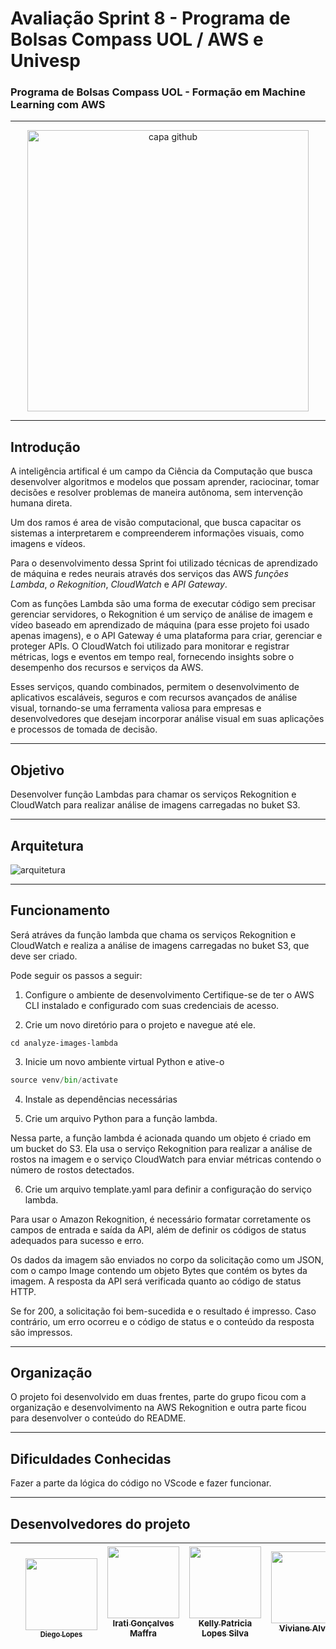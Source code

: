 # Avaliação Sprint 8 - Programa de Bolsas Compass UOL / AWS e Univesp
###  Programa de Bolsas Compass UOL - Formação em Machine Learning com AWS
***
<div align="center">
 <img src= "https://github.com/Compass-pb-aws-2023-Univesp/sprint-8-pb-aws-univesp/assets/88354075/64187a38-281e-4287-afcc-dd9ec97be1ff" alt="capa github" 
  width="450"/>
</div>



***
 
## Introdução 

A inteligência artifical é um campo da Ciência da Computação que busca desenvolver algoritmos e modelos que possam aprender, raciocinar, tomar decisões e resolver problemas de maneira autônoma, sem intervenção humana direta.

Um dos ramos é area de visão computacional, que busca capacitar os sistemas a interpretarem e compreenderem informações visuais, como imagens e vídeos.

Para o desenvolvimento dessa Sprint foi utilizado técnicas de aprendizado de máquina e redes neurais através dos serviços das AWS  *funções Lambda*, *o Rekognition*, *CloudWatch* e *API Gateway*. 

Com as funções Lambda são uma forma de executar código sem precisar gerenciar servidores, o Rekognition é um serviço de análise de imagem e vídeo baseado em aprendizado de máquina (para esse projeto foi usado apenas imagens), e o API Gateway é uma plataforma para criar, gerenciar e proteger APIs.
O CloudWatch foi utilizado para monitorar e registrar métricas, logs e eventos em tempo real, fornecendo insights sobre o desempenho dos recursos e serviços da AWS.

Esses serviços, quando combinados, permitem o desenvolvimento de aplicativos escaláveis, seguros e com recursos avançados de análise visual, tornando-se uma ferramenta valiosa para empresas e desenvolvedores que desejam incorporar análise visual em suas aplicações e processos de tomada de decisão.




****

## Objetivo

Desenvolver função Lambdas para chamar os serviços Rekognition e CloudWatch para realizar análise de imagens carregadas no buket S3.
***

## Arquitetura

![arquitetura](https://github.com/Compass-pb-aws-2023-Univesp/sprint-8-pb-aws-univesp/assets/117780664/109a28e6-334f-4187-8631-61eea5403b4d)

***
## Funcionamento 

Será atráves da função lambda que chama os serviços Rekognition e CloudWatch e realiza a análise de imagens carregadas no buket S3, que deve ser criado.

Pode seguir os passos a seguir:

1. Configure o ambiente de desenvolvimento
Certifique-se de ter o AWS CLI instalado e configurado com suas credenciais de acesso.

2. Crie um novo diretório para o projeto e navegue até ele.

```mkdir analyze-images-lambda
cd analyze-images-lambda
```
3. Inicie um novo ambiente virtual Python e ative-o

```python -m venv venv
source venv/bin/activate
```
4. Instale as dependências necessárias

5. Crie um arquivo Python para a função lambda.

Nessa parte, a função lambda é acionada quando um objeto é criado em um bucket do S3. Ela usa o serviço Rekognition para realizar a análise de rostos na imagem e o serviço CloudWatch para enviar métricas contendo o número de rostos detectados.

6. Crie um arquivo template.yaml para definir a configuração do serviço lambda.

Para usar o Amazon Rekognition, é necessário formatar corretamente os campos de entrada e saída da API, além de definir os códigos de status adequados para sucesso e erro. 

Os dados da imagem são enviados no corpo da solicitação como um JSON, com o campo Image contendo um objeto Bytes que contém os bytes da imagem. 
A resposta da API será verificada quanto ao código de status HTTP.

Se for 200, a solicitação foi bem-sucedida e o resultado é impresso. Caso contrário, um erro ocorreu e o código de status e o conteúdo da resposta são impressos.


****
## Organização

O projeto foi desenvolvido em duas frentes, parte do grupo ficou com a organização e desenvolvimento na AWS Rekognition e outra parte ficou para desenvolver o conteúdo do README. 

*** 

## Dificuldades Conhecidas

Fazer a parte da lógica do código no VScode e fazer funcionar. 



***
## Desenvolvedores do projeto

||<br><sub>  [<img src="https://avatars.githubusercontent.com/u/96358027?v=4"  width=115><br><sub>Diego Lopes </sub>](https://github.com/Diegox0301) | [<img src="https://avatars.githubusercontent.com/u/124359272?v=4" width=115><br><sub>Irati Gonçalves Maffra</sub>](https://github.com/IratiMaffra) | [<img src="https://avatars.githubusercontent.com/u/88354075?v=4" width=115><br><sub>Kelly Patricia Lopes Silva</sub>](https://github.com/KellyPLSilva) | [<img src="https://avatars.githubusercontent.com/u/117780664?v=4" width=115><br><sub>Viviane Alves</sub>](https://github.com/Vivianes86) |
| :---: | :---: | :---: |:---: |:---: |

